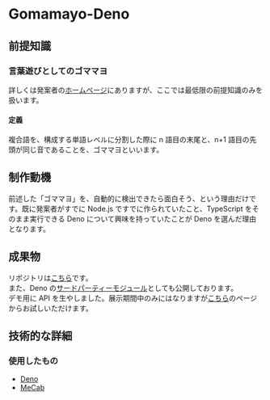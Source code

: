# Gomamayo-Deno

## 前提知識

### 言葉遊びとしてのゴママヨ

詳しくは発案者の[ホームページ](https://thinaticsystem.com/glossary/gomamayo)にありますが、ここでは最低限の前提知識のみを扱います。

#### 定義

複合語を、構成する単語レベルに分割した際に n 語目の末尾と、n+1 語目の先頭が同じ音であることを、ゴママヨといいます。

## 制作動機

前述した「ゴママヨ」を、自動的に検出できたら面白そう、という理由だけです。既に発案者がすでに Node.js ですでに作られていたこと、TypeScript をそのまま実行できる Deno について興味を持っていたことが Deno を選んだ理由となります。

## 成果物

リポジトリは[こちら](https://github.com/na2na-p/gomamayo-deno)です。  
また、Deno の[サードパーティーモジュール](https://deno.land/x/gomamayo_deno@2.0.4)としても公開しております。  
デモ用に API を生やしました。展示期間中のみにはなりますが[こちら](/works/gomamayo-deno/playground.html)のページからお試しいただけます。

## 技術的な詳細

### 使用したもの

- [Deno](https://deno.land/)
- [MeCab](https://taku910.github.io/mecab/)
